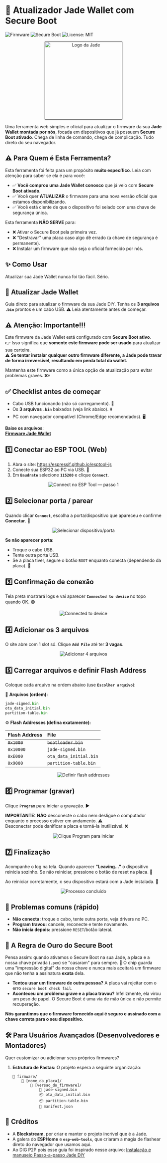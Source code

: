 # 🔱 Atualizador Jade Wallet com Secure Boot

![Firmware](https://img.shields.io/badge/Firmware-1.0.36--87--wbatt-blue) ![Secure Boot](https://img.shields.io/badge/Secure%20Boot-V1-green) ![License: MIT](https://img.shields.io/badge/License-MIT-yellow.svg)

<p align="center">
  <a href="" target="_blank" rel="noopener noreferrer">
    <img src="https://raw.githubusercontent.com/cateim/jade-diy/main/assets/jade_logo_white_on_transparent_rgb.svg" alt="Logo da Jade" width="250"/>
  </a>
</p>

Uma ferramenta web simples e oficial para atualizar o firmware da sua **Jade Wallet montada por nós**, focada em dispositivos que já possuem **Secure Boot ativado**. Chega de linha de comando, chega de complicação. Tudo direto do seu navegador.

## ⚠️ Para Quem é Esta Ferramenta?

Esta ferramenta foi feita para um propósito **muito específico**. Leia com atenção para saber se ela é para você:

* ✅ **Você comprou uma Jade Wallet conosco** que já veio com **Secure Boot ativado**.
* ✅ Você quer **ATUALIZAR** o firmware para uma nova versão oficial que estamos disponibilizando.
* ✅ Você está ciente de que o dispositivo foi selado com uma chave de segurança única.

Esta ferramenta **NÃO SERVE** para:

* ❌ Ativar o Secure Boot pela primeira vez.
* ❌ "Destravar" uma placa caso algo dê errado (a chave de segurança é permanente).
* ❌ Instalar um firmware que não seja o oficial fornecido por nós.

## ✨ Como Usar

Atualizar sua Jade Wallet nunca foi tão fácil. Sério.

## 🔁 Atualizar Jade Wallet

Guia direto para atualizar o firmware da sua Jade DIY. Tenha os **3 arquivos `.bin`** prontos e um cabo USB. ⚠️ Leia atentamente antes de começar.

## ⚠️ Atenção: Importante!!!

Este firmware da Jade Wallet está configurado com **Secure Boot ativo**.  
👉 Isso significa que **somente este firmware pode ser usado** para atualizar sua carteira.  
⚠️ **Se tentar instalar qualquer outro firmware diferente, a Jade pode travar de forma irreversível, resultando em perda total da wallet.**  

Mantenha este firmware como a única opção de atualização para evitar problemas graves. ❌💀

## ✅ Checklist antes de começar
- Cabo USB funcionando (não só carregamento). 🔌  
- Os **3 arquivos `.bin`** baixados (veja link abaixo). ⬇️  
- PC com navegador compatível (Chrome/Edge recomendados). 🖥️

**Baixe os arquivos**:  
[**Firmware Jade Wallet**](https://github.com/CaTeIM/jade-diy/tree/main/firmware)

## 1️⃣ Conectar ao ESP TOOL (Web)
1. Abra o site: https://espressif.github.io/esptool-js  
2. Conecte sua ESP32 ao PC via USB. 🔌  
3. Em **`Baudrate`** selecione **`115200`** e clique **`Connect`**.

<p align="center">
  <img src="https://raw.githubusercontent.com/cateim/jade-diy/main/assets/update/step_1.webp" alt="Connect no ESP Tool — passo 1" />
</p>

## 2️⃣ Selecionar porta / parear
Quando clicar **`Connect`**, escolha a porta/dispositivo que apareceu e confirme **Conectar**. 🔗

<p align="center">
  <img src="https://raw.githubusercontent.com/cateim/jade-diy/main/assets/update/step_2.webp" alt="Selecionar dispositivo/porta" />
</p>

**Se não aparecer porta:**  
- Troque o cabo USB.  
- Tente outra porta USB.  
- Se a placa tiver, segure o botão `BOOT` enquanto conecta (dependendo da placa). 🔧

## 3️⃣ Confirmação de conexão
Tela preta mostrará logs e vai aparecer **`Connected to device`** no topo quando OK. 🟢

<p align="center">
  <img src="https://raw.githubusercontent.com/cateim/jade-diy/main/assets/update/step_3.webp" alt="Connected to device" />
</p>

## 4️⃣ Adicionar os 3 arquivos
O site abre com 1 slot só. Clique **`Add File`** até ter **3 vagas**.

<p align="center">
  <img src="https://raw.githubusercontent.com/cateim/jade-diy/main/assets/update/step_4.webp" alt="Adicionar 4 arquivos" />
</p>

## 5️⃣ Carregar arquivos e definir Flash Address
Coloque cada arquivo na ordem abaixo (use **`Escolher arquivo`**):

📁 **Arquivos (ordem):**
```py
jade-signed.bin
ota_data_initial.bin
partition-table.bin
```

⚙️ **Flash Addresses (defina exatamente):**

| Flash Address | File                     |
| :------------ | :----------------------- |
| ~~`0x1000`~~      | ~~`bootloader.bin`~~         |
| `0x10000`     | `jade-signed.bin`               |
| `0xE000`      | `ota_data_initial.bin`   |
| `0x9000`      | `partition-table.bin`    |

<p align="center">
  <img src="https://raw.githubusercontent.com/cateim/jade-diy/main/assets/update/step_5.webp" alt="Definir flash addresses" />
</p>

## 6️⃣ Programar (gravar)
Clique **`Program`** para iniciar a gravação. ▶️

**IMPORTANTE:** **NÃO** desconecte o cabo nem desligue o computador enquanto o processo estiver em andamento. ⚠️  
Desconectar pode danificar a placa e torná-la inutilizável. ❌

<p align="center">
  <img src="https://raw.githubusercontent.com/cateim/jade-diy/main/assets/update/step_6.webp" alt="Clique Program para iniciar" />
</p>

## 7️⃣ Finalização
Acompanhe o log na tela. Quando aparecer **"Leaving…"** o dispositivo reinicia sozinho. Se não reiniciar, pressione o botão de reset na placa. 🔁

Ao reiniciar corretamente, o seu dispositivo estará com a Jade instalada. 💎

<p align="center">
  <img src="https://raw.githubusercontent.com/cateim/jade-diy/main/assets/update/step_7.webp" alt="Processo concluído" />
</p>

## 🔧 Problemas comuns (rápido)
- **Não conecta:** troque o cabo, tente outra porta, veja drivers no PC.  
- **Program travou:** cancele, reconecte e tente novamente.  
- **Não inicia depois:** pressione `RESET`/botão lateral.  

## 🔐 A Regra de Ouro do Secure Boot

Pensa assim: quando ativamos o Secure Boot na sua Jade, a placa e a nossa chave privada (`.pem`) se "casaram" para sempre. 💍
O chip guarda uma "impressão digital" da nossa chave e nunca mais aceitará um firmware que não tenha a assinatura **exata** dela.

* **Tentou usar um firmware de outra pessoa?** A placa vai rejeitar com o erro `secure boot check fail`.
* **Aconteceu um problema grave e a placa travou?** Infelizmente, ela virou um peso de papel. O Secure Boot é uma via de mão única e não permite recuperação.

**Nós garantimos que o firmware fornecido aqui é seguro e assinado com a chave correta para o seu dispositivo.**

## 🛠️ Para Usuários Avançados (Desenvolvedores e Montadores)

Quer customizar ou adicionar seus próprios firmwares?

1.  **Estrutura de Pastas:** O projeto espera a seguinte organização:

    ```
	📂 firmware/
		📂 [nome_da_placa]/
			📂 [versao_do_firmware]/
				🔐 jade-signed.bin
				📦 ota_data_initial.bin
				📦 partition-table.bin
				📄 manifest.json
    ```

## 📌 Créditos

* A **Blockstream**, por criar e manter o projeto incrível que é a Jade.
* A galera do **ESPHome** e **`esp-web-tools`**, que criaram a magia de flashear direto do navegador que usamos aqui.
* Ao DIG P2P pois esse guia foi inspirado nesse arquivo: [Instalação e manuseio Passo-a-passo Jade DIY](https://medium.com/@digp2p/instala%C3%A7%C3%A3o-e-manuseio-passo-a-passo-jade-diy-b20220df5970)
